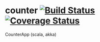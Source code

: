 # counter [![Build Status](https://travis-ci.org/grzesiekw/counter.svg?branch=master)](https://travis-ci.org/grzesiekw/counter) [![Coverage Status](https://coveralls.io/repos/grzesiekw/counter/badge.svg?branch=master)](https://coveralls.io/github/grzesiekw/counter?branch=master) 

CounterApp (scala, akka)

